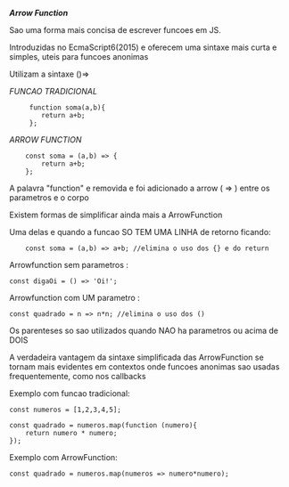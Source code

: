 ***Arrow Function***

Sao uma forma mais concisa de escrever funcoes em JS.

Introduzidas no EcmaScript6(2015) e oferecem uma sintaxe mais curta e simples, uteis para funcoes anonimas

Utilizam a sintaxe ()=>

*FUNCAO TRADICIONAL*

         function soma(a,b){
            return a+b;
         };

*ARROW FUNCTION*

        const soma = (a,b) => {
            return a+b;
        };

A palavra "function" e removida e foi adicionado a arrow ( => ) entre os parametros e o corpo

Existem formas de simplificar ainda mais a ArrowFunction

Uma delas e quando a funcao SO TEM UMA LINHA de retorno ficando:

        const soma = (a,b) => a+b; //elimina o uso dos {} e do return

Arrowfunction sem parametros :

    const digaOi = () => 'Oi!';

Arrowfunction com UM parametro :

    const quadrado = n => n*n; //elimina o uso dos ()

Os parenteses so sao utilizados quando NAO ha parametros ou acima de DOIS

A verdadeira vantagem da sintaxe simplificada das ArrowFunction se tornam mais evidentes em contextos onde funcoes anonimas sao usadas frequentemente, como nos callbacks

Exemplo com funcao tradicional:

    const numeros = [1,2,3,4,5];

    const quadrado = numeros.map(function (numero){
        return numero * numero;
    });

Exemplo com ArrowFunction:

    const quadrado = numeros.map(numeros => numero*numero);